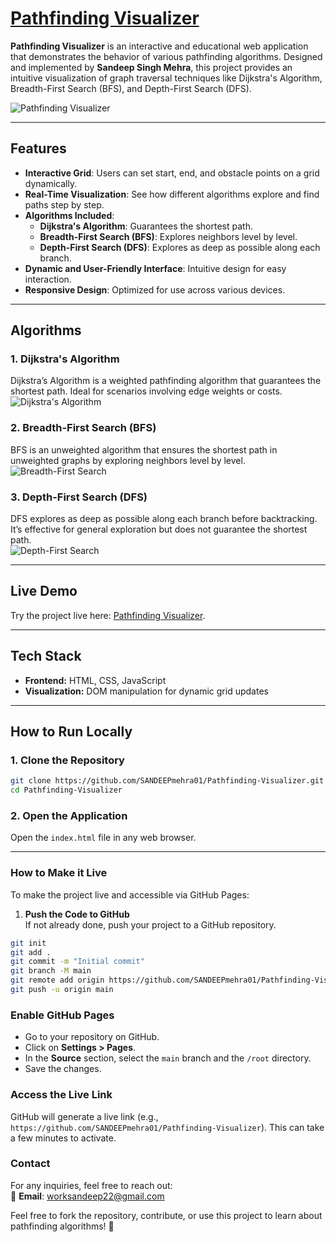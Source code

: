 # [Pathfinding Visualizer](https://manoharsingh1311.github.io/Path-Finding-Visualizer)

**Pathfinding Visualizer** is an interactive and educational web application that demonstrates the behavior of various pathfinding algorithms. Designed and implemented by **Sandeep Singh Mehra**, this project provides an intuitive visualization of graph traversal techniques like Dijkstra's Algorithm, Breadth-First Search (BFS), and Depth-First Search (DFS).  

![Pathfinding Visualizer](https://user-images.githubusercontent.com/76548971/179390837-d78fafac-ad82-4c50-92d4-463243dd72a1.png)  

---

## Features  

- **Interactive Grid**: Users can set start, end, and obstacle points on a grid dynamically.  
- **Real-Time Visualization**: See how different algorithms explore and find paths step by step.  
- **Algorithms Included**:
  - **Dijkstra's Algorithm**: Guarantees the shortest path.
  - **Breadth-First Search (BFS)**: Explores neighbors level by level.
  - **Depth-First Search (DFS)**: Explores as deep as possible along each branch.  
- **Dynamic and User-Friendly Interface**: Intuitive design for easy interaction.  
- **Responsive Design**: Optimized for use across various devices.  

---

## Algorithms  

### 1. Dijkstra's Algorithm  
Dijkstra’s Algorithm is a weighted pathfinding algorithm that guarantees the shortest path. Ideal for scenarios involving edge weights or costs.  
![Dijkstra's Algorithm](https://user-images.githubusercontent.com/76548971/179391069-8a0941fd-c77b-4cff-b097-4d322bd4c0fd.png)  

### 2. Breadth-First Search (BFS)  
BFS is an unweighted algorithm that ensures the shortest path in unweighted graphs by exploring neighbors level by level.  
![Breadth-First Search](https://user-images.githubusercontent.com/76548971/179391091-104c87fc-fa0e-4051-b03e-29ea46b9e479.png)  

### 3. Depth-First Search (DFS)  
DFS explores as deep as possible along each branch before backtracking. It’s effective for general exploration but does not guarantee the shortest path.  
![Depth-First Search](https://user-images.githubusercontent.com/76548971/179391102-04ab9f67-2e22-475e-8a6f-7c21c7c619b7.png)  

---

## Live Demo  

Try the project live here: [Pathfinding Visualizer](https://github.com/SANDEEPmehra01/Pathfinding-Visualizer).  

---

## Tech Stack  

- **Frontend:** HTML, CSS, JavaScript  
- **Visualization:** DOM manipulation for dynamic grid updates  

---

## How to Run Locally  

### 1. Clone the Repository  
```sh
git clone https://github.com/SANDEEPmehra01/Pathfinding-Visualizer.git
cd Pathfinding-Visualizer
```

### 2. Open the Application  

Open the `index.html` file in any web browser.  

---

### How to Make it Live  

To make the project live and accessible via GitHub Pages:  

1. **Push the Code to GitHub**  
If not already done, push your project to a GitHub repository.  
```sh
git init
git add .
git commit -m "Initial commit"
git branch -M main
git remote add origin https://github.com/SANDEEPmehra01/Pathfinding-Visualizer.git
git push -u origin main
```
### Enable GitHub Pages  
- Go to your repository on GitHub.  
- Click on **Settings > Pages**.  
- In the **Source** section, select the `main` branch and the `/root` directory.  
- Save the changes.  

### Access the Live Link  
GitHub will generate a live link (e.g., `https://github.com/SANDEEPmehra01/Pathfinding-Visualizer`). This can take a few minutes to activate.  

### Contact  
For any inquiries, feel free to reach out:  
📧 **Email**: worksandeep22@gmail.com  

Feel free to fork the repository, contribute, or use this project to learn about pathfinding algorithms! 🎉
